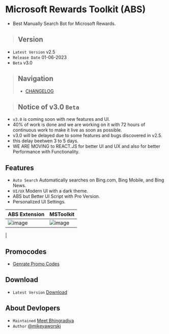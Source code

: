 # Microsoft Rewards Toolkit (ABS)
+ Best Manually Search Bot for Microsoft Rewards.

> ## Version
- `Latest Version` v2.5
- `Release Date` 01-06-2023
- `Beta` v3.0

> ## Navigation
> + [CHANGELOG](CHANGELOG.md)

> ## Notice of v3.0 `Beta`
+ `v3.0` is coming soon with new features and UI.
+ 40% of work is done and we are working on it with 72 hours of continuous work to make it live as soon as possible.
+ v3.0 will be delayed due to some features and bugs discovered in v2.5.
+ this delay beetwen 3 to 5 days.
+ WE ARE MOVING to REACT.JS for better UI and UX and also for better Performance with Functionality.

## Features
+ `Auto Search` Automatically searches on Bing.com, Bing Mobile, and Bing News.
+ `UI/UX` Modern UI with a dark theme.
+ ABS but Better UI Script with Pro Version.
+ Personalized UI Settings.

| ABS Extension  | MSToolkit |
| ----------- | ----------- |
| ![image](https://github.com/MeetBhingradiya/MSR-Toolkit/assets/102130001/ead069f9-71e8-4f46-9eb3-244612ea4bde) | ![image](https://github.com/MeetBhingradiya/MSR-Toolkit/assets/102130001/111753ae-03a7-413c-b74c-bb9a6520ce33)
 |

## Promocodes
- [Genrate Promo Codes](https://api.teamsm.live/Products/MSRToolkit)

## Download
- `Latest Version` [Download](https://api.teamsm.live/Products/MSRToolkit/Download)

## About Devlopers
- `Maintained` [Meet Bhingradiya](https://github.com/MeetBhingradiya)
- `Author` [@mikeyaworski](https://github.com/mikeyaworski)

